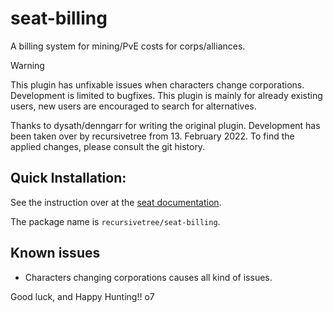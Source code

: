 # seat-billing
A billing system for mining/PvE costs for corps/alliances.

> [!WARNING]
> This plugin has unfixable issues when characters change corporations. Development is limited to bugfixes. This plugin
> is mainly for already existing users, new users are encouraged to search for alternatives.

Thanks to dysath/denngarr for writing the original plugin. Development has been taken over by recursivetree from 13. February 2022. To find the applied changes, please consult the git history.

## Quick Installation:

See the instruction over at the [seat documentation](https://eveseat.github.io/docs/community_packages/).

The package name is `recursivetree/seat-billing`.

## Known issues
* Characters changing corporations causes all kind of issues.

Good luck, and Happy Hunting!!  o7

